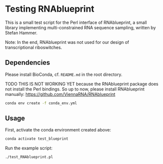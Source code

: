 # Testing RNAblueprint

This is a small test script for the Perl interface of RNAblueprint, a small
library implementing multi-constrained RNA sequence sampling, written by
Stefan Hammer.

Note: In the end, RNAblueprint was not used for our design of transcriptional
riboswitches.

## Dependencies

Please install BioConda, cf. `README.md` in the root directory.

TODO THIS IS NOT WORKING YET because the RNAblueprint package does not install
the Perl bindings. So up to now, please install RNAblueprint manually:
<https://github.com/ViennaRNA/RNAblueprint>

```bash
conda env create -f conda_env.yml
```

## Usage

First, activate the conda environment created above:

```bash
conda activate test_blueprint
```

Run the example script:

```bash
./test_RNAblueprint.pl
```
